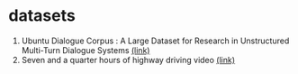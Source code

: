 # datasets

1. Ubuntu Dialogue Corpus : A Large Dataset for Research in Unstructured Multi-Turn Dialogue Systems [(link)](http://arxiv.org/abs/1506.08909)
2. Seven and a quarter hours of highway driving video [(link)](https://github.com/commaai/research)
